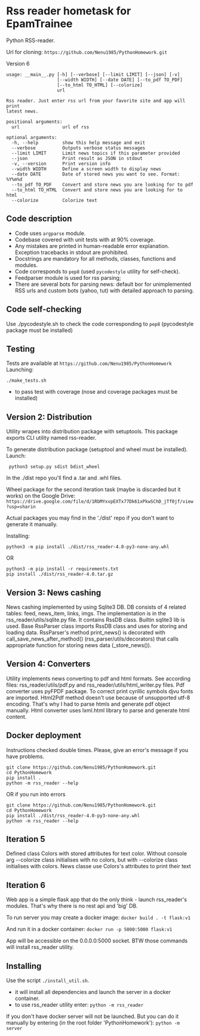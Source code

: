 # Rss reader hometask for EpamTrainee
Python RSS-reader.

Url for cloning:
`https://github.com/Nenu1985/PythonHomework.git`

Version 6
```shell
usage: __main__.py [-h] [--verbose] [--limit LIMIT] [--json] [-v]
                   [--width WIDTH] [--date DATE] [--to_pdf TO_PDF]
                   [--to_html TO_HTML] [--colorize]
                   url

Rss reader. Just enter rss url from your favorite site and app will print
latest news.

positional arguments:
  url                url of rss

optional arguments:
  -h, --help         show this help message and exit
  --verbose          Outputs verbose status messages
  --limit LIMIT      Limit news topics if this parameter provided
  --json             Print result as JSON in stdout
  -v, --version      Print version info
  --width WIDTH      Define a screen width to display news
  --date DATE        Date of stored news you want to see. Format: %Y%m%d
  --to_pdf TO_PDF    Convert and store news you are looking for to pdf
  --to_html TO_HTML  Convert and store news you are looking for to html
  --colorize         Colorize text

```

## Code description
* Code uses `argparse` module.
* Codebase covered with unit tests with at 90% coverage.
* Any mistakes are printed in human-readable error explanation.
Exception tracebacks in stdout are prohibited.
* Docstrings are mandatory for all methods, classes, functions and modules.
* Code corresponds to `pep8` (used `pycodestyle` utility for self-check).
* Feedparser module is used for rss parsing;
* There are several bots for parsing news: default bor for unimplemented RSS urls and
    custom bots (yahoo, tut) with detailed approach to parsing.

## Code self-checking
Use ./pycodestyle.sh to check the code corresponding to `pep8`
(pycodestyle package must be installed)

## Testing
Tests are available at `https://github.com/Nenu1985/PythonHomework`
Launching:
```
./make_tests.sh
```
- to pass test with coverage
(nose and coverage packages must be installed)

## Version 2: Distribution
Utility wrapes into distribution package with setuptools.
This package exports CLI utility named rss-reader.

To generate distribution package (setuptool and wheel must be installed).
Launch:

``` python3 setup.py sdist bdist_wheel```

In the ./dist repo you'll find a .tar and .whl files.

Wheel package for the second iteration task 
(maybe is discarded but it works) on the Google Drive:
```https://drive.google.com/file/d/1RbMYxvpEXTx77Dk61xPkwSChD_jTf0jf/view?usp=sharin```

Actual packages you may find in the './dist' repo if you don't want to generate it manually.

Installing: 

```python3 -m pip install ./dist/rss_reader-4.0-py3-none-any.whl```

OR
```
python3 -m pip install -r requirements.txt
pip install ./dist/rss_reader-4.0.tar.gz
```

## Version 3: News cashing
News cashing implemented by using Sqlite3 DB. DB consists of 4 related tables: feed, news_item, links, imgs.
The implementation is in the rss_reader/utils/sqlite.py file. It contains RssDB class. Builtin sqlite3 lib is
used.
Base RssParser class imports RssDB class and uses for storing and loading data. RssParser's method print_news() 
is decorated with call_save_news_after_method() (rss_parser/utils/decorators) that calls appropriate function 
for storing news data (_store_news()).

## Version 4: Converters
Utility implements news converting to pdf and html formats. See according files: rss_reader/utils/pdf.py and 
rss_reader/utils/html_writer.py files.
Pdf converter uses pyFPDF package. To correct print cyrillic symbols djvu fonts are imported. Html2Pdf method
doesn't use because of unsupported utf-8 encoding. That's why I had to parse htmls and generate pdf object 
manually.
Html converter uses lxml.html library to parse and generate html content. 


## Docker deployment

Instructions checked double times. Please, give an error's message if you have problems.

```docker run -it python /bin/bash
git clone https://github.com/Nenu1985/PythonHomework.git 
cd PythonHomework
pip install .
python -m rss_reader --help
```

OR if you run into errors

```docker run -it python /bin/bash
git clone https://github.com/Nenu1985/PythonHomework.git 
cd PythonHomework
pip install ./dist/rss_reader-4.0-py3-none-any.whl
python -m rss_reader --help
```
## Iteration 5
Defined class Colors with stored attributes for text color.
Without console arg --colorize class initialises with no colors,
but with --colorize class initialises with colors. News classe
use Colors's attributes to print their text

## Iteration 6
Web app is a simple flask app that do the only think - launch 
rss_reader's modules. That's why there is no rest api and 'big' DB.

To run server you may create a docker image:
`docker build . -t flask:v1`

And run it in a docker container:
`docker run -p 5000:5000 flask:v1`

App will be accessible on the 0.0.0.0:5000 socket.
BTW those commands will install rss_reader utility.

## Installing
Use the script `./install_util.sh`.
- it will install all dependencies and launch the server in a 
docker container.
- to use rss_reader utility enter:
`python -m rss_reader`

If you don't have docker server will not be launched. But you can do it 
manually by entering (in the root folder 'PythonHomework'):
`python -m server`

